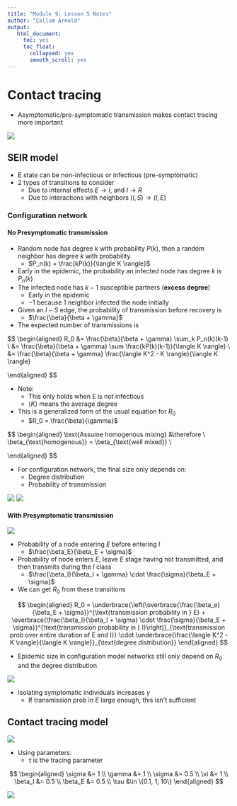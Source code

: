 ```yaml
---
title: "Module 9: Lesson 5 Notes"
author: "Callum Arnold"
output:
   html_document:
     toc: yes
     toc_float:
       collapsed: yes
       smooth_scroll: yes
---
```


# Contact tracing

- Asymptomatic/pre-symptomatic transmission makes contact tracing more important

![](2021-07-16-14-59-18.png)

## SEIR model

- E state can be non-infectious or infectious (pre-symptomatic)
- 2 types of transitions to consider
  - Due to internal effects $E \to I$, and $I \to R$
  - Due to interactions with neighbors $(I, S) \to (I, E)$

### Configuration network
#### No Presymptomatic transmission

- Random node has degree $k$ with probability $P(k)$, then a random neighbor has
  degree $k$ with probability
  - $P_n(k) = \frac{kP(k)}{\langle K \rangle}$
- Early in the epidemic, the probability an infected node has degree $k$ is $P_n(k)$
- The infected node has $k-1$ susceptible partners (**excess degree**)
  - Early in the epidemic
  - $-1$ because 1 neighbor infected the node initially
- Given an $I-S$ edge, the probability of transmission before recovery is
  - $\frac{\beta}{\beta + \gamma}$
- The expected number of transmissions is

$$
\begin{aligned}
  R_0 &= \frac{\beta}{\beta + \gamma} \sum_k P_n(k)(k-1) \\
  &= \frac{\beta}{\beta + \gamma} \sum \frac{kP(k)(k-1)}{\langle K \rangle} \\
  &= \frac{\beta}{\beta + \gamma} \frac{\langle K^2 - K \rangle}{\langle K \rangle}

\end{aligned}
$$

- Note:
  - This only holds when E is not infectious
  - $\langle K \rangle$ means the average degree
- This is a generalized form of the usual equation for $R_0$
  - $R_0 = \frac{\beta}{\gamma}$

$$
\begin{aligned}
  \text{Assume homogenous mixing} &\therefore \\
  \beta_{\text{homogenous}} = \beta_{\text{well mixed}} \\
  
\end{aligned}
$$

- For configuration network, the final size only depends on:
  - Degree distribution
  - Probability of transmission

![](2021-07-16-15-21-01.png)
![](2021-07-16-15-22-20.png)

#### With Presymptomatic transmission

![](2021-07-16-15-25-43.png)

- Probability of a node entering $E$ before entering $I$
  - $\frac{\beta_E}{\beta_E + \sigma}$
- Probability of node enters $E$, leave $E$ stage having not transmitted, and
  then transmits during the $I$ class
  - $\frac{\beta_I}{\beta_I + \gamma} \cdot \frac{\sigma}{\beta_E + \sigma}$
- We can get $R_0$ from these transitions

$$
\begin{aligned}
  R_0 = \underbrace{\left(\overbrace{\frac{\beta_e}{\beta_E +
  \sigma}}^{\text{transmission probability in } E} +
  \overbrace{\frac{\beta_I}{\beta_I + \sigma} \cdot \frac{\sigma}{\beta_E +
  \sigma}}^{\text{transmission probability in } I}\right)}_{\text{transmission
  prob over entire duration of E and I}} \cdot \underbrace{\frac{\langle K^2 - K
  \rangle}{\langle K \rangle}}_{\text{degree distribution}}
\end{aligned}
$$

- Epidemic size in configuration model networks still only depend on $R_0$ and
  the degree distribution

![](2021-07-16-15-38-26.png)

- Isolating symptomatic individuals increases $\gamma$
  - If transmission prob in $E$ large enough, this isn't sufficient

## Contact tracing model

![](2021-07-16-15-41-30.png)

- Using parameters:
  - $\tau$ is the tracing parameter

$$
\begin{aligned}
  \sigma &= 1 \\
  \gamma &= 1 \\
  \sigma &= 0.5 \\
  \xi &= 1 \\
  \beta_I &= 0.5 \\
  \beta_E &= 0.5 \\
  \tau &\in \{0.1, 1, 10\}
\end{aligned}
$$

![](2021-07-16-15-44-39.png)

